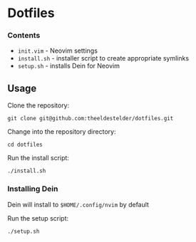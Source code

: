 # Dotfiles

### Contents
- `init.vim` - Neovim settings
- `install.sh` - installer script to create appropriate symlinks
- `setup.sh` - installs Dein for Neovim

## Usage
Clone the repository:

    git clone git@github.com:theeldestelder/dotfiles.git

Change into the repository directory:

    cd dotfiles

Run the install script:

    ./install.sh

### Installing Dein
Dein will install to `$HOME/.config/nvim` by default

Run the setup script:

    ./setup.sh
